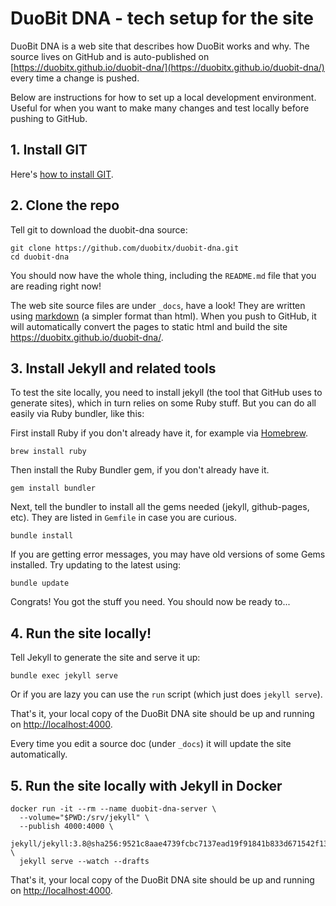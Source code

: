 ---
---
# DuoBit DNA - tech setup for the site

DuoBit DNA is a web site that describes how DuoBit works and why. The source lives on GitHub and is auto-published on [https://duobitx.github.io/duobit-dna/](https://duobitx.github.io/duobit-dna/) every time a change is pushed.

Below are instructions for how to set up a local development environment. Useful for when you want to make many changes and test locally before pushing to GitHub.

## 1. Install GIT

Here's [how to install GIT](http://git-scm.com/book/en/v2/Getting-Started-Installing-Git). 

## 2. Clone the repo

Tell git to download the duobit-dna source:

```
git clone https://github.com/duobitx/duobit-dna.git
cd duobit-dna
```

You should now have the whole thing, including the `README.md` file that you are reading right now!

The web site source files are under `_docs`, have a look! They are written using [markdown](https://guides.github.com/features/mastering-markdown/) (a simpler format than html). When you push to GitHub, it will automatically convert the pages to static html and build the site https://duobitx.github.io/duobit-dna/.

## 3. Install Jekyll and related tools

To test the site locally, you need to install jekyll (the tool that GitHub uses to generate sites), which in turn relies on some Ruby stuff. But you can do all easily via Ruby bundler, like this:

First install Ruby if you don't already have it, for example via [Homebrew](http://brew.sh).

```
brew install ruby
```

Then install the Ruby Bundler gem, if you don't already have it.

```
gem install bundler
```

Next, tell the bundler to install all the gems needed (jekyll, github-pages, etc). They are listed in `Gemfile` in case you are curious.

```
bundle install	
```

If you are getting error messages, you may have old versions of some Gems installed. Try updating to the latest using:

```
bundle update
```

Congrats! You got the stuff you need. You should now be ready to...

## 4. Run the site locally!

Tell Jekyll to generate the site and serve it up:

```
bundle exec jekyll serve
```

Or if you are lazy you can use the `run` script (which just does `jekyll serve`).

That's it, your local copy of the DuoBit DNA site should be up and running on
[http://localhost:4000](http://localhost:4000).

Every time you edit a source doc (under `_docs`) it will update the site automatically.

## 5. Run the site locally with Jekyll in Docker

```
docker run -it --rm --name duobit-dna-server \
  --volume="$PWD:/srv/jekyll" \
  --publish 4000:4000 \
  jekyll/jekyll:3.8@sha256:9521c8aae4739fcbc7137ead19f91841b833d671542f13e91ca40280e88d6e34 \
  jekyll serve --watch --drafts
```

That's it, your local copy of the DuoBit DNA site should be up and running on
[http://localhost:4000](http://localhost:4000).
